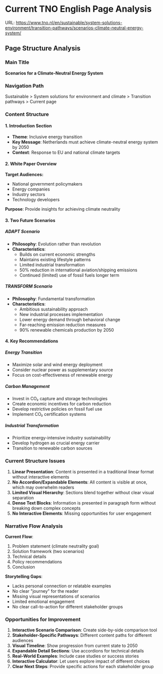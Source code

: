 # Current TNO English Page Analysis
URL: https://www.tno.nl/en/sustainable/system-solutions-environment/transition-pathways/scenarios-climate-neutral-energy-system/

## Page Structure Analysis

### Main Title
**Scenarios for a Climate-Neutral Energy System**

### Navigation Path
Sustainable > System solutions for environment and climate > Transition pathways > Current page

### Content Structure

#### 1. Introduction Section
- **Theme**: Inclusive energy transition
- **Key Message**: Netherlands must achieve climate-neutral energy system by 2050
- **Context**: Response to EU and national climate targets

#### 2. White Paper Overview
**Target Audiences:**
- National government policymakers
- Energy companies
- Industry sectors
- Technology developers

**Purpose**: Provide insights for achieving climate neutrality

#### 3. Two Future Scenarios

##### ADAPT Scenario
- **Philosophy**: Evolution rather than revolution
- **Characteristics**:
  - Builds on current economic strengths
  - Maintains existing lifestyle patterns
  - Limited industrial transformation
  - 50% reduction in international aviation/shipping emissions
  - Continued (limited) use of fossil fuels longer term

##### TRANSFORM Scenario
- **Philosophy**: Fundamental transformation
- **Characteristics**:
  - Ambitious sustainability approach
  - New industrial processes implementation
  - Lower energy demand through behavioral change
  - Far-reaching emission reduction measures
  - 90% renewable chemicals production by 2050

#### 4. Key Recommendations

##### Energy Transition
- Maximize solar and wind energy deployment
- Consider nuclear power as supplementary source
- Focus on cost-effectiveness of renewable energy

##### Carbon Management
- Invest in CO₂ capture and storage technologies
- Create economic incentives for carbon reduction
- Develop restrictive policies on fossil fuel use
- Implement CO₂ certification systems

##### Industrial Transformation
- Prioritize energy-intensive industry sustainability
- Develop hydrogen as crucial energy carrier
- Transition to renewable carbon sources

### Current Structure Issues

1. **Linear Presentation**: Content is presented in a traditional linear format without interactive elements
2. **No Accordion/Expandable Elements**: All content is visible at once, which may overwhelm readers
3. **Limited Visual Hierarchy**: Sections blend together without clear visual separation
4. **Dense Text Blocks**: Information is presented in paragraph form without breaking down complex concepts
5. **No Interactive Elements**: Missing opportunities for user engagement

### Narrative Flow Analysis

**Current Flow**:
1. Problem statement (climate neutrality goal)
2. Solution framework (two scenarios)
3. Technical details
4. Policy recommendations
5. Conclusion

**Storytelling Gaps**:
- Lacks personal connection or relatable examples
- No clear "journey" for the reader
- Missing visual representations of scenarios
- Limited emotional engagement
- No clear call-to-action for different stakeholder groups

### Opportunities for Improvement

1. **Interactive Scenario Comparison**: Create side-by-side comparison tool
2. **Stakeholder-Specific Pathways**: Different content paths for different audiences
3. **Visual Timeline**: Show progression from current state to 2050
4. **Expandable Detail Sections**: Use accordions for technical details
5. **Real-World Examples**: Include case studies or success stories
6. **Interactive Calculator**: Let users explore impact of different choices
7. **Clear Next Steps**: Provide specific actions for each stakeholder group